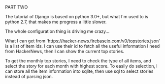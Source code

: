 PART TWO

The tutorial of Django is based on python 3.0+, but what I'm used to is python 2.7, that makes me progress a little slower.

The whole configuration thing is driving me crazy...

What I can get from 'https://hacker-news.firebaseio.com/v0/topstories.json' is a list of item ids. I can use their id to fetch all the useful information I need from HackerNews, then I can show the current top stories.

To get the monthly top stories, I need to check the type of all items, and select the story for each month with highest score. To easily do selection, I can store all the item information into sqlite, then use sql to select stories instead of parsing json.